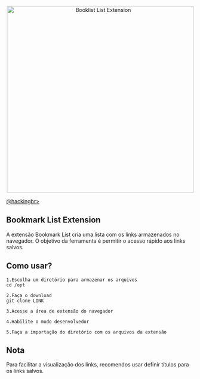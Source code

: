 <p align="center">
    <img width="500" src="" alt="Booklist List Extension"><p></p>
    <a href="https://github.com/carineconstantino/hackingbr">@hackingbr></a>
</p>

## Bookmark List Extension
A extensão Bookmark List cria uma lista com os links armazenados no navegador. O objetivo da ferramenta é permitir o acesso rápido aos links salvos.  

## Como usar? 
```
1.Escolha um diretório para armazenar os arquivos
cd /opt

2.Faça o download
git clone LINK 

3.Acesse a área de extensão do navegador

4.Habilite o modo desenvolvedor

5.Faça a importação do diretório com os arquivos da extensão

```
## Nota
Para facilitar a visualização dos links, recomendos usar definir títulos para os links salvos. 
#

